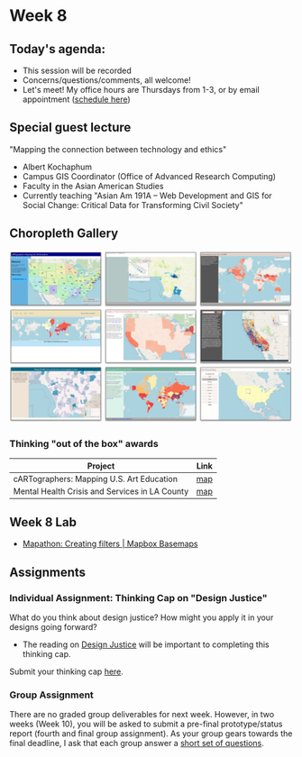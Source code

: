 # Week 8

## Today's agenda:

- This session will be recorded
- Concerns/questions/comments, all welcome!
- Let's meet! My office hours are Thursdays from 1-3, or by email appointment ([schedule here](https://calendly.com/yohda/officehours))

## Special guest lecture

"Mapping the connection between technology and ethics"
- Albert Kochaphum
- Campus GIS Coordinator (Office of Advanced Research Computing)
- Faculty in the Asian American Studies
- Currently teaching "Asian Am 191A – Web Development and GIS for Social Change: Critical Data for Transforming Civil Society"


## Choropleth Gallery
<img src="images/choropleths.png">

### Thinking "out of the box" awards

Project | Link
--- | ---
cARTographers: Mapping U.S. Art Education | [map](https://kaicolorado.github.io/DH151-Group/index.html)
Mental Health Crisis and Services in LA County | [map](https://frida-barragan.github.io/DH151/joindata/index.html)

## Week 8 Lab
- [Mapathon: Creating filters | Mapbox Basemaps](Lab)

## Assignments

### Individual Assignment: Thinking Cap on "Design Justice"

What do you think about design justice? How might you apply it in your designs going forward?

- The reading on [Design Justice](https://github.com/albertkun/21S-ASIAAM-191A/blob/main/Week_6/Materials/Design_Justice.pdf) will be important to completing this thinking cap.

Submit your thinking cap [here](https://github.com/yohman/21S-DH151/discussions/65).

### Group Assignment

There are no graded group deliverables for next week. However, in two weeks (Week 10), you will be asked to submit a pre-final prototype/status report (fourth and final group assignment). As your group gears towards the final deadline, I ask that each group answer a [short set of questions](https://github.com/yohman/21S-DH151/discussions/66).